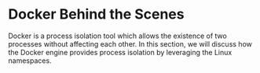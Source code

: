 # Docker Behind the Scenes

Docker is a process isolation tool which allows the existence of two processes without affecting each other. In this section, we will discuss how the Docker engine provides process isolation by leveraging the Linux namespaces.